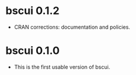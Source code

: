 # bscui 0.1.2

- CRAN corrections: documentation and policies.

# bscui 0.1.0

- This is the first usable version of bscui.
